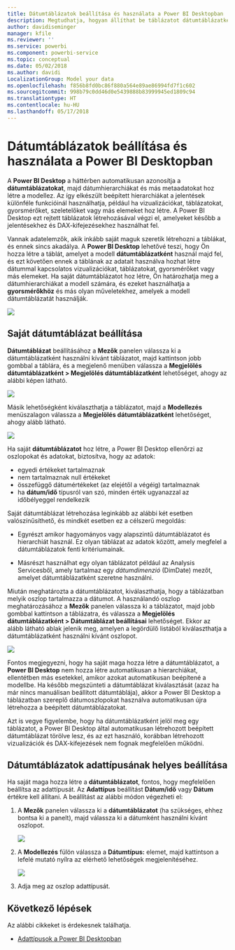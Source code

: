 ```yaml
---
title: Dátumtáblázatok beállítása és használata a Power BI Desktopban
description: Megtudhatja, hogyan állíthat be táblázatot dátumtáblázatként, és hogy ez mit jelent a Power BI Desktopban
author: davidiseminger
manager: kfile
ms.reviewer: ''
ms.service: powerbi
ms.component: powerbi-service
ms.topic: conceptual
ms.date: 05/02/2018
ms.author: davidi
LocalizationGroup: Model your data
ms.openlocfilehash: f856b8fd0bc86f880a564e89ae86994fd7f1c602
ms.sourcegitcommit: 998b79c0dd46d0e5439888b83999945ed1809c94
ms.translationtype: HT
ms.contentlocale: hu-HU
ms.lasthandoff: 05/17/2018
---
```

# <a name="set-and-use-date-tables-in-power-bi-desktop"></a>Dátumtáblázatok beállítása és használata a Power BI Desktopban

A **Power BI Desktop** a háttérben automatikusan azonosítja a **dátumtáblázatokat**, majd dátumhierarchiákat és más metaadatokat hoz létre a modellez. Az így elkészült beépített hierarchiákat a jelentések különféle funkcióinál használhatja, például ha vizualizációkat, táblázatokat, gyorsmérőket, szeletelőket vagy más elemeket hoz létre. A Power BI Desktop ezt rejtett táblázatok létrehozásával végzi el, amelyeket később a jelentésekhez és DAX-kifejezésekhez használhat fel.

Vannak adatelemzők, akik inkább saját maguk szeretik létrehozni a táblákat, és ennek sincs akadálya. A **Power BI Desktop** lehetővé teszi, hogy Ön hozza létre a táblát, amelyet a modell **dátumtáblázatként** használ majd fel, és ezt követően ennek a táblának az adatait használva hozhat létre dátummal kapcsolatos vizualizációkat, táblázatokat, gyorsmérőket vagy más elemeket. Ha saját dátumtáblázatot hoz létre, Ön határozhatja meg a dátumhierarchiákat a modell számára, és ezeket használhatja a **gyorsmérőkhöz** és más olyan műveletekhez, amelyek a modell dátumtáblázatát használják. 

![](media/desktop-date-tables/date-tables_01.png)

## <a name="setting-your-own-date-table"></a>Saját dátumtáblázat beállítása

**Dátumtáblázat** beállításához a **Mezők** panelen válassza ki a dátumtáblázatként használni kívánt táblázatot, majd kattintson jobb gombbal a táblára, és a megjelenő menüben válassza a **Megjelölés dátumtáblázatként > Megjelölés dátumtáblázatként** lehetőséget, ahogy az alábbi képen látható.

![](media/desktop-date-tables/date-tables_02.png)

Másik lehetőségként kiválaszthatja a táblázatot, majd a **Modellezés** menüszalagon válassza a **Megjelölés dátumtáblázatként** lehetőséget, ahogy alább látható.

![](media/desktop-date-tables/date-tables_02b.png)

Ha saját **dátumtáblázatot** hoz létre, a Power BI Desktop ellenőrzi az oszlopokat és adatokat, biztosítva, hogy az adatok:

* egyedi értékeket tartalmaznak
* nem tartalmaznak null értékeket
* összefüggő dátumértékeket (az elejétől a végéig) tartalmaznak
* ha **dátum/idő** típusról van szó, minden érték ugyanazzal az időbélyeggel rendelkezik

Saját dátumtáblázat létrehozása leginkább az alábbi két esetben valószínűsíthető, és mindkét esetben ez a célszerű megoldás:

* Egyrészt amikor hagyományos vagy alapszintű dátumtáblázatot és hierarchiát használ. Ez olyan táblázat az adatok között, amely megfelel a dátumtáblázatok fenti kritériumainak. 

* Másrészt használhat egy olyan táblázatot például az Analysis Servicesből, amely tartalmaz egy *dátumdimenzió* (DimDate) mezőt, amelyet dátumtáblázatként szeretne használni. 

Miután meghatározta a dátumtáblázatot, kiválaszthatja, hogy a táblázatban melyik oszlop tartalmazza a dátumot. A használandó oszlop meghatározásához a **Mezők** panelen válassza ki a táblázatot, majd jobb gombbal kattintson a táblázatra, és válassza a **Megjelölés dátumtáblázatként > Dátumtáblázat beállításai** lehetőséget. Ekkor az alább látható ablak jelenik meg, amelyen a legördülő listából kiválaszthatja a dátumtáblázatként használni kívánt oszlopot.

![](media/desktop-date-tables/date-tables_03.png)

Fontos megjegyezni, hogy ha saját maga hozza létre a dátumtáblázatot, a **Power BI Desktop** nem hozza létre automatikusan a hierarchiákat, ellentétben más esetekkel, amikor azokat automatikusan beépítené a modellbe. Ha később megszünteti a dátumtáblázat kiválasztását (azaz ha már nincs manuálisan beállított dátumtáblája), akkor a Power BI Desktop a táblázatban szereplő dátumoszlopokat használva automatikusan újra létrehozza a beépített dátumtáblázatokat.

Azt is vegye figyelembe, hogy ha dátumtáblázatként jelöl meg egy táblázatot, a Power BI Desktop által automatikusan létrehozott beépített dátumtáblázat törölve lesz, és az ezt használó, korábban létrehozott vizualizációk és DAX-kifejezések nem fognak megfelelően működni. 

## <a name="marking-your-date-table-as-the-appropriate-data-type"></a>Dátumtáblázatok adattípusának helyes beállítása

Ha saját maga hozza létre a **dátumtáblázatot**, fontos, hogy megfelelően beállítsa az adattípusát. Az **Adattípus** beállítást **Dátum/idő** vagy **Dátum** értékre kell állítani. A beállítást az alábbi módon végezheti el:

1. A **Mezők** panelen válassza ki a **dátumtáblázatot** (ha szükséges, ehhez bontsa ki a panelt), majd válassza ki a dátumként használni kívánt oszlopot.
   
    ![](media/desktop-date-tables/date-tables_04.png) 

2. A **Modellezés** fülön válassza a **Dátumtípus:** elemet, majd kattintson a lefelé mutató nyílra az elérhető lehetőségek megjelenítéséhez.

    ![](media/desktop-date-tables/date-tables_05.png)

3. Adja meg az oszlop adattípusát. 


## <a name="next-steps"></a>Következő lépések

Az alábbi cikkeket is érdekesnek találhatja.

* [Adattípusok a Power BI Desktopban](desktop-data-types.md)

 